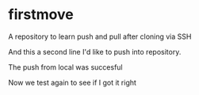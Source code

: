 # firstmove
A repository to learn push and pull after cloning via SSH 

And this a second line I'd like to push into repository.

The push from local was succesful

Now we test again to see if I got it right